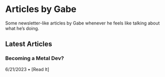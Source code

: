 # Articles by Gabe
Some newsletter-like articles by Gabe whenever he feels like talking about what he’s doing.
## Latest Articles 
### Becoming a Metal Dev?
6/21/2023 • [Read It]
